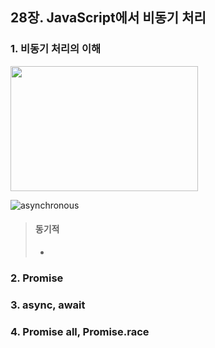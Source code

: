 ## 28장. JavaScript에서 비동기 처리

### 1. 비동기 처리의 이해
<img src="https://user-images.githubusercontent.com/53929446/111117603-14cfda00-85ab-11eb-80a7-9dd1aab17488.JPG" width="300px" height="200px"></img>

![asynchronous](https://user-images.githubusercontent.com/53929446/111117603-14cfda00-85ab-11eb-80a7-9dd1aab17488.JPG)
> #### 동기적
> - 
> 

### 2. Promise


### 3. async, await


### 4. Promise all, Promise.race










